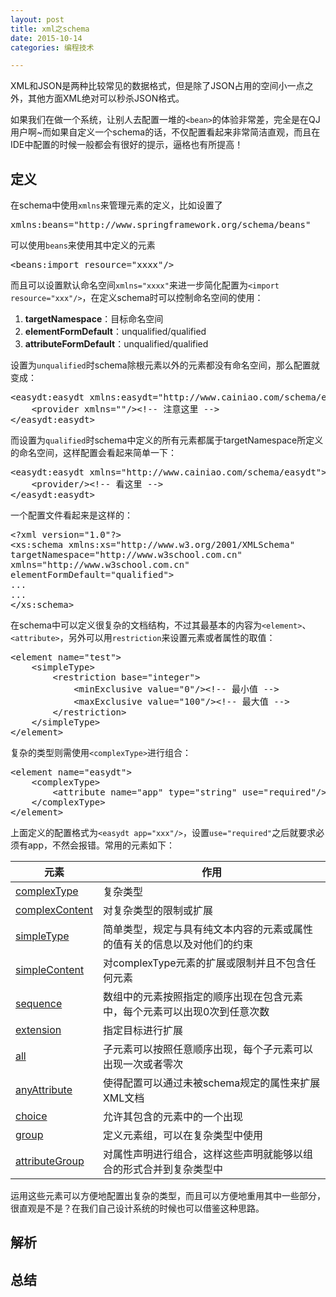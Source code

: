 ```yaml
---
layout: post
title: xml之schema
date: 2015-10-14
categories: 编程技术

---
```


XML和JSON是两种比较常见的数据格式，但是除了JSON占用的空间小一点之外，其他方面XML绝对可以秒杀JSON格式。

如果我们在做一个系统，让别人去配置一堆的`<bean>`的体验非常差，完全是在QJ用户啊~而如果自定义一个schema的话，不仅配置看起来非常简洁直观，而且在IDE中配置的时候一般都会有很好的提示，逼格也有所提高！

## 定义

在schema中使用`xmlns`来管理元素的定义，比如设置了

<pre class="prettyprint">
xmlns:beans="http://www.springframework.org/schema/beans"
</pre>

可以使用`beans`来使用其中定义的元素

<pre class="prettyprint">
&lt;beans:import resource="xxxx"/&gt;
</pre>

而且可以设置默认命名空间`xmlns="xxxx"`来进一步简化配置为`<import resource="xxx"/>`，在定义schema时可以控制命名空间的使用：

1. **targetNamespace**：目标命名空间
2. **elementFormDefault**：unqualified/qualified
3. **attributeFormDefault**：unqualified/qualified

设置为`unqualified`时schema除根元素以外的元素都没有命名空间，那么配置就变成：

<pre class="prettyprint">
&lt;easydt:easydt xmlns:easydt="http://www.cainiao.com/schema/easydt"&gt;
    &lt;provider xmlns=""/&gt;&lt;!-- 注意这里 --&gt;
&lt;/easydt:easydt&gt;
</pre>

而设置为`qualified`时schema中定义的所有元素都属于targetNamespace所定义的命名空间，这样配置会看起来简单一下：

<pre class="prettyprint">
&lt;easydt:easydt xmlns="http://www.cainiao.com/schema/easydt"&gt;
    &lt;provider/&gt;&lt;!-- 看这里 --&gt;
&lt;/easydt:easydt&gt;
</pre>

一个配置文件看起来是这样的：

<pre class="prettyprint">
&lt;?xml version="1.0"?&gt;
&lt;xs:schema xmlns:xs="http://www.w3.org/2001/XMLSchema"
targetNamespace="http://www.w3school.com.cn"
xmlns="http://www.w3school.com.cn"
elementFormDefault="qualified"&gt;
...
...
&lt;/xs:schema&gt;
</pre>

在schema中可以定义很复杂的文档结构，不过其最基本的内容为`<element>`、`<attribute>`，另外可以用`restriction`来设置元素或者属性的取值：

<pre class="prettyprint">
&lt;element name="test"&gt;
    &lt;simpleType&gt;
        &lt;restriction base="integer"&gt;
            &lt;minExclusive value="0"/&gt;&lt;!-- 最小值 --&gt;
            &lt;maxExclusive value="100"/&gt;&lt;!-- 最大值 --&gt;
        &lt;/restriction&gt;
    &lt;/simpleType&gt;
&lt;/element&gt;
</pre>

复杂的类型则需使用`<complexType>`进行组合：

<pre class="prettyprint">
&lt;element name="easydt"&gt;
    &lt;complexType&gt;
        &lt;attribute name="app" type="string" use="required"/&gt;
    &lt;/complexType&gt;
&lt;/element&gt;
</pre>

上面定义的配置格式为`<easydt app="xxx"/>`，设置`use="required"`之后就要求必须有app，不然会报错。常用的元素如下：

元素|作用
-|-
[complexType](http://www.w3school.com.cn/schema/el_complextype.asp)|复杂类型
[complexContent](http://www.phpstudy.net/e/schema/el_complexcontent.html)|对复杂类型的限制或扩展
[simpleType](http://www.w3school.com.cn/schema/el_simpletype.asp)|简单类型，规定与具有纯文本内容的元素或属性的值有关的信息以及对他们的约束
[simpleContent](http://www.w3school.com.cn/schema/el_simpleContent.asp)|对complexType元素的扩展或限制并且不包含任何元素
[sequence](http://www.w3school.com.cn/schema/el_sequence.asp)|数组中的元素按照指定的顺序出现在包含元素中，每个元素可以出现0次到任意次数
[extension](http://www.w3school.com.cn/schema/el_extension.asp)|指定目标进行扩展
[all](http://www.w3school.com.cn/schema/el_all.asp)|子元素可以按照任意顺序出现，每个子元素可以出现一次或者零次
[anyAttribute](http://www.w3school.com.cn/schema/el_anyattribute.asp)|使得配置可以通过未被schema规定的属性来扩展XML文档
[choice](http://www.w3school.com.cn/schema/el_choice.asp)|允许其包含的元素中的一个出现
[group](http://www.w3school.com.cn/schema/el_group.asp)|定义元素组，可以在复杂类型中使用
[attributeGroup](http://www.w3school.com.cn/schema/el_attributegroup.asp)|对属性声明进行组合，这样这些声明就能够以组合的形式合并到复杂类型中

运用这些元素可以方便地配置出复杂的类型，而且可以方便地重用其中一些部分，很直观是不是？在我们自己设计系统的时候也可以借鉴这种思路。

## 解析










## 总结





